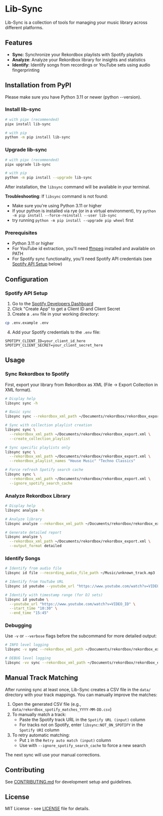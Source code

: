# Lib-Sync

Lib-Sync is a collection of tools for managing your music library across different platforms.

## Features

- **Sync**: Synchronize your Rekordbox playlists with Spotify playlists
- **Analyze**: Analyze your Rekordbox library for insights and statistics
- **Identify**: Identify songs from recordings or YouTube sets using audio fingerprinting

## Installation from PyPI

Please make sure you have Python 3.11 or newer (python --version).

### Install lib-sync

```bash
# with pipx (recommended)
pipx install lib-sync

# with pip
python -m pip install lib-sync
```

### Upgrade lib-sync

```bash
# with pipx (recommended)
pipx upgrade lib-sync

# with pip
python -m pip install --upgrade lib-sync
```

After installation, the `libsync` command will be available in your terminal.

**Troubleshooting**: If `libsync` command is not found:

- Make sure you're using Python 3.11 or higher
- If your python is installed via rye (or in a virtual environment), try `python -m pip install --force-reinstall --user lib-sync`
- try running `python -m pip install --upgrade pip wheel` first

### Prerequisites

- Python 3.11 or higher
- For YouTube id extraction, you'll need [ffmpeg](https://www.ffmpeg.org/download.html) installed and available on PATH
- For Spotify sync functionality, you'll need Spotify API credentials (see [Spotify API Setup](#spotify-api-setup) below)

## Configuration

### Spotify API Setup

1. Go to the [Spotify Developers Dashboard](https://developer.spotify.com/dashboard)
2. Click "Create App" to get a Client ID and Client Secret
3. Create a `.env` file in your working directory:

```bash
cp .env.example .env
```

4. Add your Spotify credentials to the `.env` file:

```
SPOTIPY_CLIENT_ID=your_client_id_here
SPOTIPY_CLIENT_SECRET=your_client_secret_here
```

## Usage

### Sync Rekordbox to Spotify

First, export your library from Rekordbox as XML (File → Export Collection in XML format).

```bash
# Display help
libsync sync -h

# Basic sync
libsync sync --rekordbox_xml_path ~/Documents/rekordbox/rekordbox_export.xml

# Sync with collection playlist creation
libsync sync \
  --rekordbox_xml_path ~/Documents/rekordbox/rekordbox_export.xml \
  --create_collection_playlist

# Sync specific playlists only
libsync sync \
  --rekordbox_xml_path ~/Documents/rekordbox/rekordbox_export.xml \
  --rekordbox_playlist_names "House Music" "Techno Classics"

# Force refresh Spotify search cache
libsync sync \
  --rekordbox_xml_path ~/Documents/rekordbox/rekordbox_export.xml \
  --ignore_spotify_search_cache
```

### Analyze Rekordbox Library

```bash
# Display help
libsync analyze -h

# Analyze library
libsync analyze --rekordbox_xml_path ~/Documents/rekordbox/rekordbox_export.xml

# Generate detailed report
libsync analyze \
  --rekordbox_xml_path ~/Documents/rekordbox/rekordbox_export.xml \
  --output_format detailed
```

### Identify Songs

```bash
# Identify from audio file
libsync id file --recording_audio_file_path ~/Music/unknown_track.mp3

# Identify from YouTube URL
libsync id youtube --youtube_url "https://www.youtube.com/watch?v=VIDEO_ID"

# Identify with timestamp range (for DJ sets)
libsync id youtube \
  --youtube_url "https://www.youtube.com/watch?v=VIDEO_ID" \
  --start_time "10:30" \
  --end_time "15:45"
```

### Debugging

Use `-v` or `--verbose` flags before the subcommand for more detailed output:

```bash
# INFO level logging
libsync -v sync --rekordbox_xml_path ~/Documents/rekordbox/rekordbox_export.xml

# DEBUG level logging
libsync -vv sync --rekordbox_xml_path ~/Documents/rekordbox/rekordbox_export.xml
```

## Manual Track Matching

After running sync at least once, Lib-Sync creates a CSV file in the `data/` directory with your track mappings. You can manually improve the matches:

1. Open the generated CSV file (e.g., `data/rekordbox_spotify_matches_YYYY-MM-DD.csv`)
2. To manually match a track:
   - Paste the Spotify track URL in the `Spotify URL (input)` column
   - For tracks not on Spotify, enter `libsync:NOT_ON_SPOTIFY` in the `Spotify URI` column
3. To retry automatic matching:
   - Put `1` in the `Retry auto match (input)` column
   - Use with `--ignore_spotify_search_cache` to force a new search

The next sync will use your manual corrections.

## Contributing

See [CONTRIBUTING.md](CONTRIBUTING.md) for development setup and guidelines.

## License

MIT License - see [LICENSE](LICENSE) file for details.
